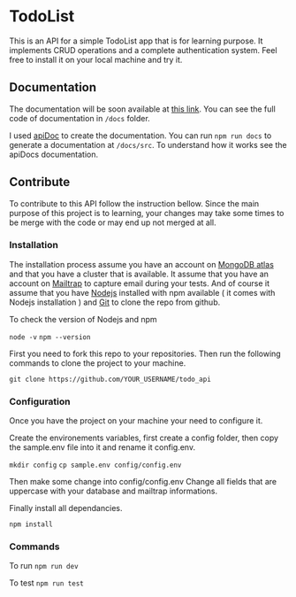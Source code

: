 # TodoList

This is an API for a simple TodoList app that is for learning purpose. It implements CRUD operations and a complete authentication system. Feel free to install it on your local machine and try it.

## Documentation

The documentation will be soon available at [this link](http://138.68.119.174/docs). You can see the full code of documentation in `/docs` folder.

I used [apiDoc](https://apidocjs.com/) to create the documentation. You can run `npm run docs` to generate a documentation at `/docs/src`. To understand how it works see the apiDocs documentation.

## Contribute

To contribute to this API follow the instruction bellow. Since the main purpose of this project is to learning, your changes may take some times to be merge with the code or may end up not merged at all.

### Installation

The installation process assume you have an account on [MongoDB atlas](https://account.mongodb.com/account/login) and that you have a cluster that is available. It assume that you have an account on [Mailtrap](https://mailtrap.io/signin) to capture email during your tests. And of course it assume that you have [Nodejs](https://nodejs.org/en/) installed with npm available ( it comes with Nodejs installation ) and [Git](https://git-scm.com/) to clone the repo from github.

To check the version of Nodejs and npm

`node -v`
`npm --version`

First you need to fork this repo to your repositories.
Then run the following commands to clone the project to your machine.

`git clone https://github.com/YOUR_USERNAME/todo_api`

### Configuration

Once you have the project on your machine your need to configure it.

Create the environements variables, first create a config folder, then copy the sample.env file into it and rename it config.env.

`mkdir config`
`cp sample.env config/config.env`

Then make some change into config/config.env
Change all fields that are uppercase with your database and mailtrap informations.

Finally install all dependancies.

`npm install`

### Commands

To run
`npm run dev`

To test
`npm run test`
